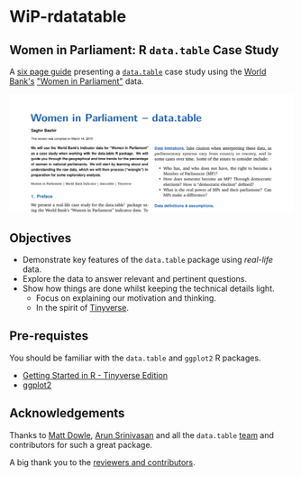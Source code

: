 # WiP-rdatatable

## Women in Parliament: R `data.table` Case Study

A [six page guide](https://github.com/saghirb/WiP-rdatatable/blob/master/doc/WiP-rdatatable.pdf) 
presenting a [`data.table`](https://r-datatable.com/) case study using the [World Bank's](https://www.worldbank.org/) 
["Women in Parliament"](https://data.worldbank.org/indicator/SG.GEN.PARL.ZS) data.


[![`doc/WiP-rdatatable.pdf`](images/WiP-dt-guide-top.png)](https://github.com/saghirb/WiP-rdatatable/blob/master/doc/WiP-rdatatable.pdf)

## Objectives

- Demonstrate key features of the `data.table` package using *real-life* data.
- Explore the data to answer relevant and pertinent questions.
- Show how things are done whilst keeping the technical details light.
    + Focus on explaining our motivation and thinking.
    + In the spirit of [Tinyverse](http://www.tinyverse.org/).

## Pre-requistes

You should be familiar with the `data.table` and `ggplot2` R packages.

- [Getting Started in R - Tinyverse Edition](https://github.com/eddelbuettel/gsir-te)
- [ggplot2](https://ggplot2.tidyverse.org/)

## Acknowledgements

Thanks to [Matt Dowle](https://github.com/mattdowle), [Arun Srinivasan](https://github.com/arunsrinivasan) and all the `data.table` [team](https://github.com/orgs/Rdatatable/people) and contributors for such a great package.

A big thank you to the [reviewers and contributors](https://github.com/saghirb/WiP-rdatatable/blob/master/Contributors.md).

